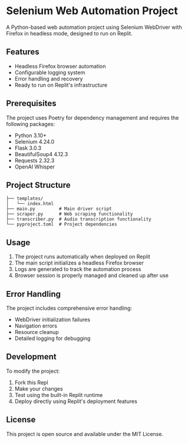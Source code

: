 
# Selenium Web Automation Project

A Python-based web automation project using Selenium WebDriver with Firefox in headless mode, designed to run on Replit.

## Features

- Headless Firefox browser automation
- Configurable logging system
- Error handling and recovery
- Ready to run on Replit's infrastructure

## Prerequisites

The project uses Poetry for dependency management and requires the following packages:
- Python 3.10+
- Selenium 4.24.0
- Flask 3.0.3
- BeautifulSoup4 4.12.3
- Requests 2.32.3
- OpenAI Whisper

## Project Structure

```
├── templates/
│   └── index.html
├── main.py         # Main driver script
├── scraper.py      # Web scraping functionality
├── transcriber.py  # Audio transcription functionality
└── pyproject.toml  # Project dependencies
```

## Usage

1. The project runs automatically when deployed on Replit
2. The main script initializes a headless Firefox browser
3. Logs are generated to track the automation process
4. Browser session is properly managed and cleaned up after use

## Error Handling

The project includes comprehensive error handling:
- WebDriver initialization failures
- Navigation errors
- Resource cleanup
- Detailed logging for debugging

## Development

To modify the project:
1. Fork this Repl
2. Make your changes
3. Test using the built-in Replit runtime
4. Deploy directly using Replit's deployment features

## License

This project is open source and available under the MIT License.
